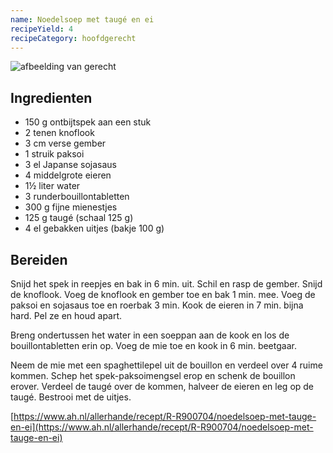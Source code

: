 ```yaml
---
name: Noedelsoep met taugé en ei
recipeYield: 4
recipeCategory: hoofdgerecht
---
```



![afbeelding van gerecht](https://static.ah.nl/static/recepten/img_008861_2048x1496_JPG.jpg)

## Ingredienten

- 150 g ontbijtspek aan een stuk
- 2 tenen knoflook
- 3 cm verse gember
- 1 struik paksoi
- 3 el Japanse sojasaus
- 4 middelgrote eieren
- 1½ liter water
- 3 runderbouillontabletten
- 300 g fijne mienestjes
- 125 g taugé (schaal 125 g)
- 4 el gebakken uitjes (bakje 100 g)

## Bereiden

Snijd het spek in reepjes en bak in 6 min. uit. Schil en rasp de gember. Snijd de knoflook. Voeg de knoflook en gember toe en bak 1 min. mee. Voeg de paksoi en sojasaus toe en roerbak 3 min. Kook de eieren in 7 min. bijna hard. Pel ze en houd apart.

Breng ondertussen het water in een soeppan aan de kook en los de bouillontabletten erin op. Voeg de mie toe en kook in 6 min. beetgaar.

Neem de mie met een spaghettilepel uit de bouillon en verdeel over 4 ruime kommen. Schep het spek-paksoimengsel erop en schenk de bouillon erover. Verdeel de taugé over de kommen, halveer de eieren en leg op de taugé. Bestrooi met de uitjes.

[https://www.ah.nl/allerhande/recept/R-R900704/noedelsoep-met-tauge-en-ei](https://www.ah.nl/allerhande/recept/R-R900704/noedelsoep-met-tauge-en-ei)

